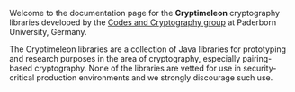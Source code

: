 Welcome to the documentation page for the **Cryptimeleon** cryptography libraries developed by the [Codes and Cryptography group](https://cs.uni-paderborn.de/en/cuk-1) at Paderborn University, Germany.

The Cryptimeleon libraries are a collection of Java libraries for prototyping and research purposes in the area of cryptography, especially pairing-based cryptography.
None of the libraries are vetted for use in security-critical production environments and we strongly discourage such use.
